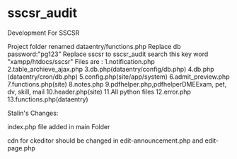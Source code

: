 # sscsr_audit
Development For SSCSR

Project folder renamed dataentry/functions.php
Replace db password:"pg123" 
Replace sscsr to sscsr_audit search this key word "xampp/htdocs/sscsr"
Files are :
 1.notification.php
 2.table_archieve_ajax.php
 3.db.php(dataentry/config/db.php)
 4.db.php (dataentry/cron/db.php)
 5.config.php(site/app/system)
 6.admit_preview.php
 7.functions.php(site)
 8.notes.php
 9.pdfhelper.php,pdfhelperDMEExam, pet, dv, skill, mail
 10.header.php(site)
 11.All python files
 12.error.php
 13.functions.php(dataentry)

 Stalin's Changes:


 index.php file added in main Folder


  cdn for ckeditor should be changed in edit-announcement.php and edit-page.php
